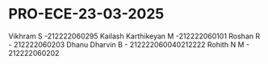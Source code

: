 # PRO-ECE-23-03-2025
Vikhram S -212222060295
Kailash Karthikeyan M -212222060101
Roshan R - 212222060203
Dhanu Dharvin B  - 212222060040212222
Rohith N M - 212222060202
